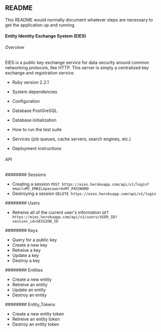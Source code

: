 ## README

This README would normally document whatever steps are necessary to get the
application up and running.

#### Entity Identity Exchange System (EIES)

###### Overview

EIES is a public key exchange service for data security around common
networking protocols, like HTTP. This server is simply a centralized key
exchange and registration service.

* Ruby version
2.2.1

* System dependencies

* Configuration

* Database
PostGreSQL

* Database initialization

* How to run the test suite

* Services (job queues, cache servers, search engines, etc.)

* Deployment instructions

###### API
######## Sessions
- Creating a session
  `POST https://eies.herokuapp.com/api/v1/login?email=MY_EMAIL&password=MY_PASSWORD`
- Destroying a session
  `DELETE https://eies.herokuapp.com/api/v1/login`

######## Users
- Retreive all of the current user's information
  `GET https://eies.herokuapp.com/api/v1/users/USER_ID?session_id=SESSION_ID`

######## Keys
- Query for a public key
- Create a new key
- Retreive a key
- Update a key
- Destroy a key

######## Entities
- Create a new entity
- Retreive an entity
- Update an entity
- Destroy an entity

######## Entity_Tokens
- Create a new entity token
- Retreive an entity token
- Destroy an entity token
